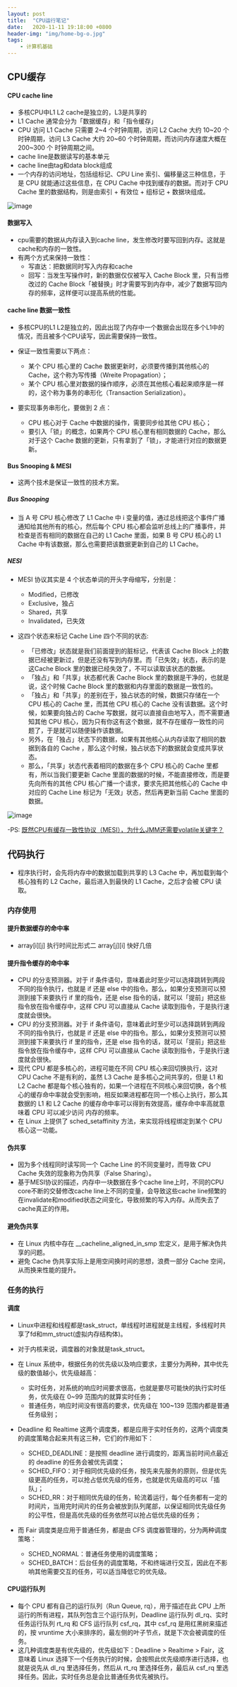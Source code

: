 ```yaml
---
layout: post
title:  "CPU运行笔记"
date:   2020-11-11 19:18:00 +0800
header-img: "img/home-bg-o.jpg"
tags:
    - 计算机基础
---
```


## CPU缓存

#### CPU cache line

- 多核CPU中L1 L2 cache是独立的，L3是共享的
- L1 Cache 通常会分为「数据缓存」和「指令缓存」
- CPU 访问 L1 Cache 只需要 2~4 个时钟周期，访问 L2 Cache 大约 10~20 个时钟周期，访问 L3 Cache 大约 20~60 个时钟周期，而访问内存速度大概在 200~300 个 时钟周期之间。
- cache line是数据读写的基本单元
- cache line由tag和data block组成
- 一个内存的访问地址，包括组标记、CPU Line 索引、偏移量这三种信息，于是 CPU 就能通过这些信息，在 CPU Cache 中找到缓存的数据。而对于 CPU Cache 里的数据结构，则是由索引 + 有效位 + 组标记 + 数据块组成。

<!--more-->

![image](https://pic4.zhimg.com/80/v2-a47ee21c9d5008f54154ebd87153a50b_720w.jpg)

#### 数据写入

- cpu需要的数据从内存读入到cache line，发生修改时要写回到内存。这就是cache和内存的一致性。
- 有两个方式来保持一致性：
    - 写直达：把数据同时写入内存和cache
    - 回写：当发生写操作时，新的数据仅仅被写入 Cache Block 里，只有当修改过的 Cache Block「被替换」时才需要写到内存中，减少了数据写回内存的频率，这样便可以提高系统的性能。

#### cache line 数据一致性 
- 多核CPU的L1 L2是独立的，因此出现了内存中一个数据会出现在多个L1中的情况，而且被多个CPU读写，因此需要保持一致性。
- 保证一致性需要以下两点：
    - 某个 CPU 核心里的 Cache 数据更新时，必须要传播到其他核心的 Cache，这个称为写传播（Wreite Propagation）； 
    - 某个 CPU 核心里对数据的操作顺序，必须在其他核心看起来顺序是一样的，这个称为事务的串形化（Transaction Serialization）。

- 要实现事务串形化，要做到 2 点：
    - CPU 核心对于 Cache 中数据的操作，需要同步给其他 CPU 核心；
    - 要引入「锁」的概念，如果两个 CPU 核心里有相同数据的 Cache，那么对于这个 Cache 数据的更新，只有拿到了「锁」，才能进行对应的数据更新。
    

#### Bus Snooping & MESI

- 这两个技术是保证一致性的技术方案。

##### Bus Snooping
- 当 A 号 CPU 核心修改了 L1 Cache 中 i 变量的值，通过总线把这个事件广播通知给其他所有的核心，然后每个 CPU 核心都会监听总线上的广播事件，并检查是否有相同的数据在自己的 L1 Cache 里面，如果 B 号 CPU 核心的 L1 Cache 中有该数据，那么也需要把该数据更新到自己的 L1 Cache。

##### NESI
- MESI 协议其实是 4 个状态单词的开头字母缩写，分别是：
    - Modified，已修改
    - Exclusive，独占
    - Shared，共享
    - Invalidated，已失效

- 这四个状态来标记 Cache Line 四个不同的状态:
    - 「已修改」状态就是我们前面提到的脏标记，代表该 Cache Block 上的数据已经被更新过，但是还没有写到内存里。而「已失效」状态，表示的是这Cache Block 里的数据已经失效了，不可以读取该状态的数据。 
    - 「独占」和「共享」状态都代表 Cache Block 里的数据是干净的，也就是说，这个时候 Cache Block 里的数据和内存里面的数据是一致性的。
    - 「独占」和「共享」的差别在于，独占状态的时候，数据只存储在一个 CPU 核心的 Cache 里，而其他 CPU 核心的 Cache 没有该数据。这个时候，如果要向独占的 Cache 写数据，就可以直接自由地写入，而不需要通知其他 CPU 核心，因为只有你这有这个数据，就不存在缓存一致性的问题了，于是就可以随便操作该数据。
    - 另外，在「独占」状态下的数据，如果有其他核心从内存读取了相同的数据到各自的 Cache ，那么这个时候，独占状态下的数据就会变成共享状态。
    - 那么，「共享」状态代表着相同的数据在多个 CPU 核心的 Cache 里都有，所以当我们要更新 Cache 里面的数据的时候，不能直接修改，而是要先向所有的其他 CPU 核心广播一个请求，要求先把其他核心的 Cache 中对应的 Cache Line 标记为「无效」状态，然后再更新当前 Cache 里面的数据。

![image](https://pic1.zhimg.com/80/v2-435d78024c6c5eece8b9de7ecaf00478_720w.jpg)

-PS: [既然CPU有缓存一致性协议（MESI），为什么JMM还需要volatile关键字？](https://www.zhihu.com/question/296949412)

## 代码执行

- 程序执行时，会先将内存中的数据加载到共享的 L3 Cache 中，再加载到每个核心独有的 L2 Cache，最后进入到最快的 L1 Cache，之后才会被 CPU 读取。

### 内存使用
#### 提升数据缓存的命中率

- array[i][j]  执行时间比形式二 array[j][i] 快好几倍

#### 提升指令缓存的命中率
- CPU 的分支预测器。对于 if 条件语句，意味着此时至少可以选择跳转到两段不同的指令执行，也就是 if 还是 else 中的指令。那么，如果分支预测可以预测到接下来要执行 if 里的指令，还是 else 指令的话，就可以「提前」把这些指令放在指令缓存中，这样 CPU 可以直接从 Cache 读取到指令，于是执行速度就会很快。
- CPU 的分支预测器。对于 if 条件语句，意味着此时至少可以选择跳转到两段不同的指令执行，也就是 if 还是 else 中的指令。那么，如果分支预测可以预测到接下来要执行 if 里的指令，还是 else 指令的话，就可以「提前」把这些指令放在指令缓存中，这样 CPU 可以直接从 Cache 读取到指令，于是执行速度就会很快。
- 现代 CPU 都是多核心的，进程可能在不同 CPU 核心来回切换执行，这对 CPU Cache 不是有利的，虽然 L3 Cache 是多核心之间共享的，但是 L1 和 L2 Cache 都是每个核心独有的，如果一个进程在不同核心来回切换，各个核心的缓存命中率就会受到影响，相反如果进程都在同一个核心上执行，那么其数据的 L1 和 L2 Cache 的缓存命中率可以得到有效提高，缓存命中率高就意味着 CPU 可以减少访问 内存的频率。
- 在 Linux 上提供了 sched_setaffinity 方法，来实现将线程绑定到某个 CPU 核心这一功能。

#### 伪共享
- 因为多个线程同时读写同一个 Cache Line 的不同变量时，而导致 CPU Cache 失效的现象称为伪共享（False Sharing）。
- 基于MESI协议的描述，内存中一块数据在多个cache line上时，不同的CPU core不断的交替修改cache line上不同的变量，会导致这些cache line频繁的在invalidate和modified状态之间变化，导致频繁的写入内存。从而失去了cache真正的作用。

#### 避免伪共享
- 在 Linux 内核中存在 __cacheline_aligned_in_smp 宏定义，是用于解决伪共享的问题。
- 避免 Cache 伪共享实际上是用空间换时间的思想，浪费一部分 Cache 空间，从而换来性能的提升。


### 任务的执行

#### 调度

- Linux中进程和线程都是task_struct，单线程时进程就是主线程，多线程时共享了fd和mm_struct(虚拟内存结构体)。
- 对于内核来说，调度器的对象就是task_struct。
- 在 Linux 系统中，根据任务的优先级以及响应要求，主要分为两种，其中优先级的数值越小，优先级越高：
    - 实时任务，对系统的响应时间要求很高，也就是要尽可能快的执行实时任务，优先级在 0~99 范围内的就算实时任务；
    - 普通任务，响应时间没有很高的要求，优先级在 100~139 范围内都是普通任务级别；

- Deadline 和 Realtime 这两个调度类，都是应用于实时任务的，这两个调度类的调度策略合起来共有这三种，它们的作用如下：
    - SCHED_DEADLINE：是按照 deadline 进行调度的，距离当前时间点最近的 deadline 的任务会被优先调度；
    - SCHED_FIFO：对于相同优先级的任务，按先来先服务的原则，但是优先级更高的任务，可以抢占低优先级的任务，也就是优先级高的可以「插队」；
    - SCHED_RR：对于相同优先级的任务，轮流着运行，每个任务都有一定的时间片，当用完时间片的任务会被放到队列尾部，以保证相同优先级任务的公平性，但是高优先级的任务依然可以抢占低优先级的任务；

- 而 Fair 调度类是应用于普通任务，都是由 CFS 调度器管理的，分为两种调度策略：
    - SCHED_NORMAL：普通任务使用的调度策略；
    - SCHED_BATCH：后台任务的调度策略，不和终端进行交互，因此在不影响其他需要交互的任务，可以适当降低它的优先级。

#### CPU运行队列

- 每个 CPU 都有自己的运行队列（Run Queue, rq），用于描述在此 CPU 上所运行的所有进程，其队列包含三个运行队列，Deadline 运行队列 dl_rq、实时任务运行队列 rt_rq 和 CFS 运行队列 csf_rq，其中 csf_rq 是用红黑树来描述的，按 vruntime 大小来排序的，最左侧的叶子节点，就是下次会被调度的任务。
- 这几种调度类是有优先级的，优先级如下：Deadline > Realtime > Fair，这意味着 Linux 选择下一个任务执行的时候，会按照此优先级顺序进行选择，也就是说先从 dl_rq 里选择任务，然后从 rt_rq 里选择任务，最后从 csf_rq 里选择任务。因此，实时任务总是会比普通任务优先被执行。